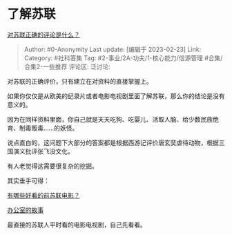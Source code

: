 # 了解苏联
[对苏联正确的评论是什么？](https://www.zhihu.com/question/421517381/answer/2904291279)

> Author: #0-Anonymity
> Last update: [编辑于 2023-02-23]
> Link:
> Category: #社科答集
> Tag: #2-事业/2A-功夫/1-核心能力/信源管理 #合集/合集2-一些推荐
> 评论区:
> 泛讨论:

对苏联的正确评价，只有建立在对资料的直接掌握上。

如果你仅仅是从欧美的纪录片或者电影电视剧里面了解苏联，那么你的结论是没有意义的。

因为在同样资料里面，你自己就是天天吃狗、吃婴儿、活取人脑、给少数民族绝育、制毒贩毒……的妖怪。

说点直白的，这问题下大部分的答案都是根据西游记评价唐玄奘虐待动物，根据三国演义批评张飞没文化。

有人老觉得这需要很复杂的挖掘。

其实垂手可得：

[有哪些好看的前苏联电影？](https://www.zhihu.com/question/40550782)

[办公室的故事​](https://link.zhihu.com/?target=https%3A//b23.tv/qxx0ZyJ)

最直接的苏联人平时看的电影电视剧，自己先看看。
